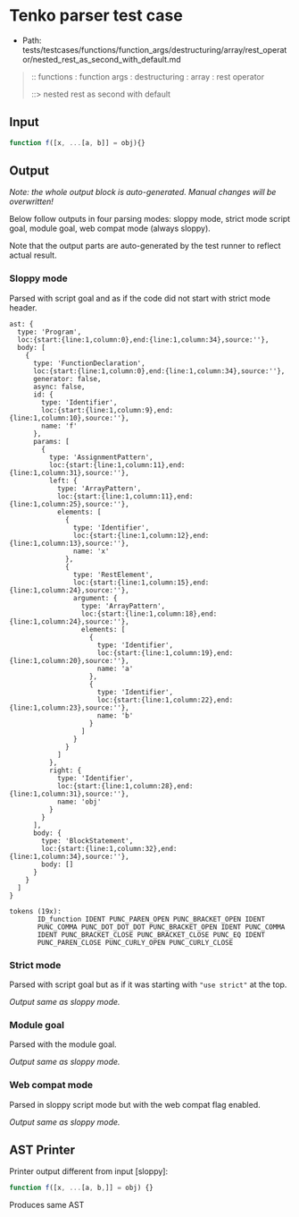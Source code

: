 # Tenko parser test case

- Path: tests/testcases/functions/function_args/destructuring/array/rest_operator/nested_rest_as_second_with_default.md

> :: functions : function args : destructuring : array : rest operator
>
> ::> nested rest as second with default

## Input

`````js
function f([x, ...[a, b]] = obj){}
`````

## Output

_Note: the whole output block is auto-generated. Manual changes will be overwritten!_

Below follow outputs in four parsing modes: sloppy mode, strict mode script goal, module goal, web compat mode (always sloppy).

Note that the output parts are auto-generated by the test runner to reflect actual result.

### Sloppy mode

Parsed with script goal and as if the code did not start with strict mode header.

`````
ast: {
  type: 'Program',
  loc:{start:{line:1,column:0},end:{line:1,column:34},source:''},
  body: [
    {
      type: 'FunctionDeclaration',
      loc:{start:{line:1,column:0},end:{line:1,column:34},source:''},
      generator: false,
      async: false,
      id: {
        type: 'Identifier',
        loc:{start:{line:1,column:9},end:{line:1,column:10},source:''},
        name: 'f'
      },
      params: [
        {
          type: 'AssignmentPattern',
          loc:{start:{line:1,column:11},end:{line:1,column:31},source:''},
          left: {
            type: 'ArrayPattern',
            loc:{start:{line:1,column:11},end:{line:1,column:25},source:''},
            elements: [
              {
                type: 'Identifier',
                loc:{start:{line:1,column:12},end:{line:1,column:13},source:''},
                name: 'x'
              },
              {
                type: 'RestElement',
                loc:{start:{line:1,column:15},end:{line:1,column:24},source:''},
                argument: {
                  type: 'ArrayPattern',
                  loc:{start:{line:1,column:18},end:{line:1,column:24},source:''},
                  elements: [
                    {
                      type: 'Identifier',
                      loc:{start:{line:1,column:19},end:{line:1,column:20},source:''},
                      name: 'a'
                    },
                    {
                      type: 'Identifier',
                      loc:{start:{line:1,column:22},end:{line:1,column:23},source:''},
                      name: 'b'
                    }
                  ]
                }
              }
            ]
          },
          right: {
            type: 'Identifier',
            loc:{start:{line:1,column:28},end:{line:1,column:31},source:''},
            name: 'obj'
          }
        }
      ],
      body: {
        type: 'BlockStatement',
        loc:{start:{line:1,column:32},end:{line:1,column:34},source:''},
        body: []
      }
    }
  ]
}

tokens (19x):
       ID_function IDENT PUNC_PAREN_OPEN PUNC_BRACKET_OPEN IDENT
       PUNC_COMMA PUNC_DOT_DOT_DOT PUNC_BRACKET_OPEN IDENT PUNC_COMMA
       IDENT PUNC_BRACKET_CLOSE PUNC_BRACKET_CLOSE PUNC_EQ IDENT
       PUNC_PAREN_CLOSE PUNC_CURLY_OPEN PUNC_CURLY_CLOSE
`````

### Strict mode

Parsed with script goal but as if it was starting with `"use strict"` at the top.

_Output same as sloppy mode._

### Module goal

Parsed with the module goal.

_Output same as sloppy mode._

### Web compat mode

Parsed in sloppy script mode but with the web compat flag enabled.

_Output same as sloppy mode._

## AST Printer

Printer output different from input [sloppy]:

````js
function f([x, ...[a, b,]] = obj) {}
````

Produces same AST
